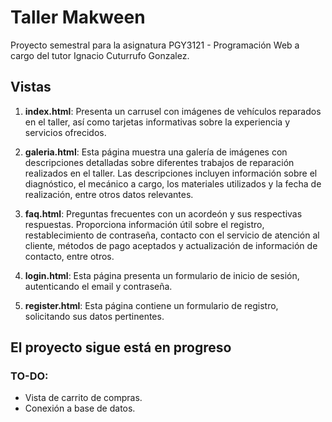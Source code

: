 # Taller Makween

Proyecto semestral para la asignatura PGY3121 - Programación Web a cargo del tutor Ignacio Cuturrufo Gonzalez.

## Vistas

1. **index.html**: Presenta un carrusel con imágenes de vehículos reparados en el taller, así como tarjetas informativas sobre la experiencia y servicios ofrecidos.

2. **galeria.html**: Esta página muestra una galería de imágenes con descripciones detalladas sobre diferentes trabajos de reparación realizados en el taller. Las descripciones incluyen información sobre el diagnóstico, el mecánico a cargo, los materiales utilizados y la fecha de realización, entre otros datos relevantes.

3. **faq.html**: Preguntas frecuentes con un acordeón y sus respectivas respuestas. Proporciona información útil sobre el registro, restablecimiento de contraseña, contacto con el servicio de atención al cliente, métodos de pago aceptados y actualización de información de contacto, entre otros.

4. **login.html**: Esta página presenta un formulario de inicio de sesión, autenticando el email y contraseña.

5. **register.html**: Esta página contiene un formulario de registro, solicitando sus datos pertinentes.

## El proyecto sigue está en progreso

### TO-DO:
- Vista de carrito de compras.
- Conexión a base de datos.
